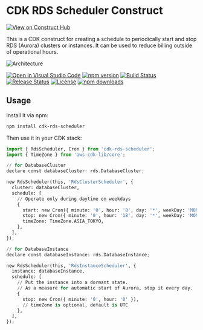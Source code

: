 # CDK RDS Scheduler Construct

[![View on Construct Hub](https://constructs.dev/badge?package=cdk-rds-scheduler)](https://constructs.dev/packages/cdk-rds-scheduler)

This is a CDK construct for creating a schedule to periodically start and stop RDS (Aurora) clusters or instances.
It can be used to reduce billing outside of operational hours.

![Architecture](./image/architecture.png)

[![Open in Visual Studio Code](https://img.shields.io/static/v1?logo=visualstudiocode&label=&message=Open%20in%20Visual%20Studio%20Code&labelColor=2c2c32&color=007acc&logoColor=007acc)](https://open.vscode.dev/badmintoncryer/cdk-rds-scheduler)
[![npm version](https://badge.fury.io/js/cdk-rds-scheduler.svg)](https://badge.fury.io/js/cdk-rds-scheduler)
[![Build Status](https://github.com/badmintoncryer/cdk-rds-scheduler/actions/workflows/build.yml/badge.svg)](https://github.com/badmintoncryer/cdk-rds-scheduler/actions/workflows/build.yml)
[![Release Status](https://github.com/badmintoncryer/cdk-rds-scheduler/actions/workflows/release.yml/badge.svg)](https://github.com/badmintoncryer/cdk-rds-scheduler/actions/workflows/release.yml)
[![License](https://img.shields.io/badge/License-Apache%202.0-blue.svg)](https://opensource.org/licenses/Apache-2.0)
[![npm downloads](https://img.shields.io/npm/dm/cdk-rds-scheduler.svg?style=flat)](https://www.npmjs.com/package/cdk-rds-scheduler)

## Usage

Install it via npm:

```bash
npm install cdk-rds-scheduler
```

Then use it in your CDK stack:

```python
import { RdsScheduler, Cron } from 'cdk-rds-scheduler';
import { TimeZone } from 'aws-cdk-lib/core';

// for DatabaseCluster
declare const databaseCluster: rds.DatabaseCluster;

new RdsScheduler(this, 'RdsClusterScheduler', {
  cluster: databaseCluster,
  schedule: [
    // Operate only during daytime on weekdays
    {
      start: new Cron({ minute: '0', hour: '8', day: '*', weekDay: 'MON-FRI' }),
      stop: new Cron({ minute: '0', hour: '18', day: '*', weekDay: 'MON-FRI' }),
      timeZone: TimeZone.ASIA_TOKYO,
    },
  ],
});

// for DatabaseInstance
declare const databaseInstance: rds.DatabaseInstance;

new RdsScheduler(this, 'RdsInstanceScheduler', {
  instance: databaseInstance,
  schedule: [
    // Put the instance into a dormant state.
    // As a measure for automatic start of Aurora, stop it every day.
    {
      stop: new Cron({ minute: '0', hour: '0' }),
      // timeZone is optional, default is UTC
    },
  ],
});
```
